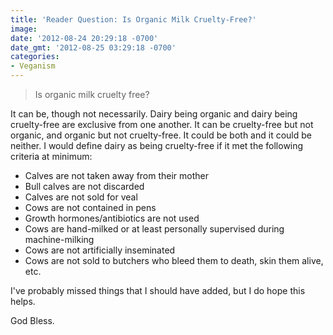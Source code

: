 ```yaml
---
title: 'Reader Question: Is Organic Milk Cruelty-Free?'
image: 
date: '2012-08-24 20:29:18 -0700'
date_gmt: '2012-08-25 03:29:18 -0700'
categories:
- Veganism
---
```

<blockquote>Is organic milk cruelty free?</blockquote>

It can be, though not necessarily. Dairy being organic and dairy being cruelty-free are exclusive from one another. It can be cruelty-free but not organic, and organic but not cruelty-free. It could be both and it could be neither. I would define dairy as being cruelty-free if it met the following criteria at minimum:

- Calves are not taken away from their mother
- Bull calves are not discarded
- Calves are not sold for veal
- Cows are not contained in pens
- Growth hormones/antibiotics are not used
- Cows are hand-milked or at least personally supervised during machine-milking
- Cows are not artificially inseminated
- Cows are not sold to butchers who bleed them to death, skin them alive, etc.

I've probably missed things that I should have added, but I do hope this helps.

God Bless.
